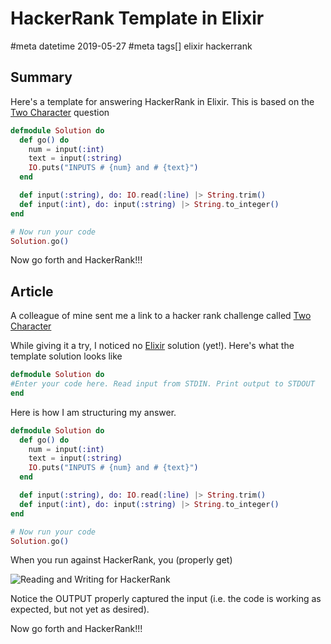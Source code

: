 # HackerRank Template in Elixir
#meta datetime 2019-05-27
#meta tags[] elixir hackerrank

## Summary

Here's a template for answering HackerRank in Elixir.  This is
based on the [Two Character](https://www.hackerrank.com/challenges/two-characters/problem)
question

```elixir
defmodule Solution do
  def go() do
    num = input(:int)
    text = input(:string)
    IO.puts("INPUTS # {num} and # {text}")
  end

  def input(:string), do: IO.read(:line) |> String.trim()
  def input(:int), do: input(:string) |> String.to_integer()
end

# Now run your code
Solution.go()
```

Now go forth and HackerRank!!!

## Article

A colleague of mine sent me a link to a hacker rank challenge
called [Two Character](https://www.hackerrank.com/challenges/two-characters/problem)

While giving it a try, I noticed no [Elixir](https://elixir-lang.org/) solution (yet!).
Here's what the template solution looks like

```elixir
defmodule Solution do
#Enter your code here. Read input from STDIN. Print output to STDOUT
end
```

Here is how I am structuring my answer.

```elixir
defmodule Solution do
  def go() do
    num = input(:int)
    text = input(:string)
    IO.puts("INPUTS # {num} and # {text}")
  end

  def input(:string), do: IO.read(:line) |> String.trim()
  def input(:int), do: input(:string) |> String.to_integer()
end

# Now run your code
Solution.go()
```

When you run against HackerRank, you (properly get)

![Reading and Writing for HackerRank](elixir_solution_setup.png?raw=true)

Notice the OUTPUT properly captured the input (i.e. the code is
working as expected, but not yet as desired).

Now go forth and HackerRank!!!
